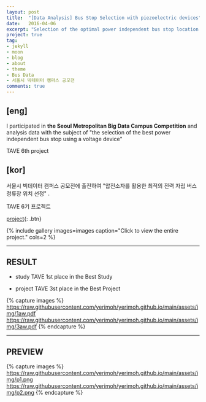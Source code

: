 ```yaml
---
layout: post
title:  "[Data Analysis] Bus Stop Selection with piezoelectric devices"
date:   2016-04-06
excerpt: "Selection of the optimal power independent bus stop location using piezoelectric devices"
project: true
tag:
- jekyll 
- moon
- blog
- about
- theme
- Bus Data
- 서울시 빅테이터 캠퍼스 공모전
comments: true
---
```



## [eng] 
I participated in **the Seoul Metropolitan Big Data Campus Competition** 
and analysis data with the subject of "the selection of the best power independent bus stop using a voltage device"

TAVE 6th project


## [kor]

서울시 빅데이터 캠퍼스 공모전에 출전하여 "압전소자를 활용한 최적의 전력 자립 버스정류장 위치 선정" .

TAVE 6기 프로젝트

[project]( https://raw.githubusercontent.com/yerimoh/yerimoh.github.io/main/assets/img/%5B2020%EC%84%9C%EC%9A%B8%EC%8B%9C%EB%B9%85%EC%BA%A0%EA%B3%B5%EB%AA%A8%EC%A0%84%5D_%5B%EA%B8%B8%EA%B0%80%EC%98%A8%EB%B0%9C%EC%A0%84%EC%86%8C%5D_TAVE.pdf){: .btn}

{% include gallery images=images caption="Click to view the entire project." cols=2 %}

---
## RESULT

* study
  TAVE 1st place in the Best Study
   
* project
  TAVE 3st place in the Best Project
  
{% capture images %}
    https://raw.githubusercontent.com/yerimoh/yerimoh.github.io/main/assets/img/1aw.pdf 
    https://raw.githubusercontent.com/yerimoh/yerimoh.github.io/main/assets/img/3aw.pdf
{% endcapture %}
    
---
## PREVIEW

{% capture images %}
    https://raw.githubusercontent.com/yerimoh/yerimoh.github.io/main/assets/img/p1.png
    https://raw.githubusercontent.com/yerimoh/yerimoh.github.io/main/assets/img/p2.png
{% endcapture %}


     

